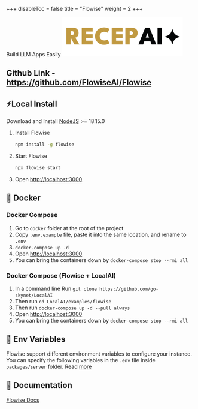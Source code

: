 
+++
disableToc = false
title = "Flowise"
weight = 2
+++

Build LLM Apps Easily
![Flowise](https://raw.githubusercontent.com/FlowiseAI/Flowise/main/images/flowise.png)

## Github Link - https://github.com/FlowiseAI/Flowise

## ⚡Local Install

Download and Install [NodeJS](https://nodejs.org/en/download) >= 18.15.0

1. Install Flowise
    ```bash
    npm install -g flowise
    ```
2. Start Flowise

    ```bash
    npx flowise start
    ```

3. Open [http://localhost:3000](http://localhost:3000)

## 🐳 Docker

### Docker Compose

1. Go to `docker` folder at the root of the project
2. Copy `.env.example` file, paste it into the same location, and rename to `.env`
3. `docker-compose up -d`
4. Open [http://localhost:3000](http://localhost:3000)
5. You can bring the containers down by `docker-compose stop --rmi all`

### Docker Compose (Flowise + LocalAI)

1. In a command line Run ``git clone https://github.com/go-skynet/LocalAI``
2. Then run ``cd LocalAI/examples/flowise``
3. Then run ``docker-compose up -d --pull always``
4. Open [http://localhost:3000](http://localhost:3000)
5. You can bring the containers down by `docker-compose stop --rmi all`

## 🌱 Env Variables

Flowise support different environment variables to configure your instance. You can specify the following variables in the `.env` file inside `packages/server` folder. Read [more](https://github.com/FlowiseAI/Flowise/blob/main/CONTRIBUTING.md#-env-variables)

## 📖 Documentation

[Flowise Docs](https://docs.flowiseai.com/)
